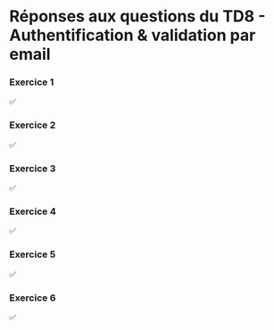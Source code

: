 # Réponses aux questions du TD8 - Authentification & validation par email

### Exercice 1
✅

### Exercice 2
✅

### Exercice 3
✅

### Exercice 4
✅

### Exercice 5
✅

### Exercice 6
✅
